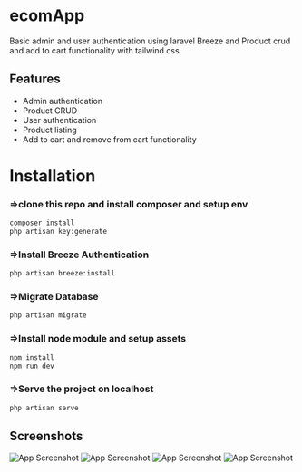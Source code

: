 # ecomApp

Basic admin and user authentication using laravel Breeze and Product crud and add to cart functionality with tailwind css

## Features

- Admin authentication 
- Product CRUD 
- User authentication
- Product  listing
- Add to cart and remove from cart functionality  


# Installation

### =>clone this repo and install composer and setup env
```bash
composer install
php artisan key:generate
```
 
### =>Install Breeze Authentication
```bash
php artisan breeze:install
```
    
### =>Migrate Database
```bash
php artisan migrate
```
  
### =>Install node module  and setup assets
```bash
npm install
npm run dev
```

### =>Serve the project on localhost
```bash
php artisan serve
```
    


## Screenshots

![App Screenshot]('./public/images/userhome.png')
![App Screenshot]('./public/images/cart.png')
![App Screenshot]('./public/images/admin_products.png')
![App Screenshot]('./public/images/add_product.png')


